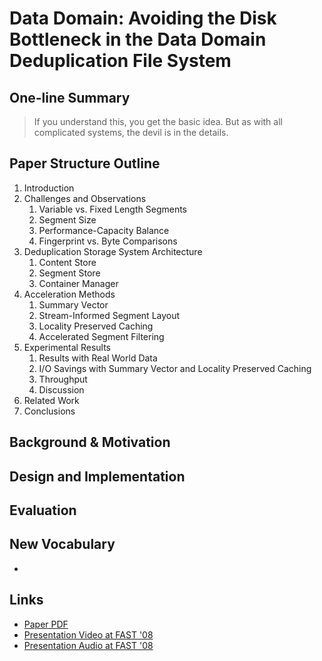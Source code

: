# Data Domain: Avoiding the Disk Bottleneck in the Data Domain Deduplication File System

## One-line Summary

> If you understand this, you get the basic idea. But as with all complicated systems, the devil is in the details.

## Paper Structure Outline

1. Introduction
2. Challenges and Observations
   1. Variable vs. Fixed Length Segments
   2. Segment Size
   3. Performance-Capacity Balance
   4. Fingerprint vs. Byte Comparisons
3. Deduplication Storage System Architecture
   1. Content Store
   2. Segment Store
   3. Container Manager
4. Acceleration Methods
   1. Summary Vector
   2. Stream-Informed Segment Layout
   3. Locality Preserved Caching
   4. Accelerated Segment Filtering
5. Experimental Results
   1. Results with Real World Data
   2. I/O Savings with Summary Vector and Locality Preserved Caching
   3. Throughput
   4. Discussion
6. Related Work
7. Conclusions

## Background & Motivation

## Design and Implementation

## Evaluation

## New Vocabulary

* 
## Links

* [Paper PDF](https://www.usenix.org/legacy/events/fast08/tech/full_papers/zhu/zhu.pdf)
* [Presentation Video at FAST '08](https://www.usenix.org/conference/fast-08/avoiding-disk-bottleneck-data-domain-deduplication-file-system)
* [Presentation Audio at FAST '08](https://c59951.ssl.cf2.rackcdn.com/legacy_media/fast08/tech/full_papers/zhu/zhu.mp3)


